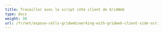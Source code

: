 ```yaml
---
title: Travailler avec le script côté client de GridWeb
type: docs
weight: 30
url: /fr/net/aspose-cells-gridweb/working-with-gridweb-client-side-script/
---
```



